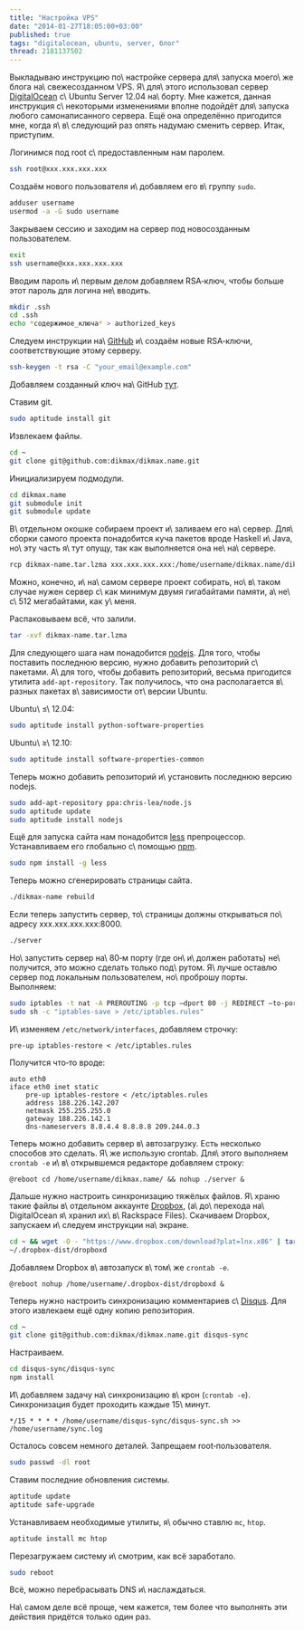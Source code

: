 ```yaml
---
title: "Настройка VPS"
date: "2014-01-27T18:05:00+03:00"
published: true
tags: "digitalocean, ubuntu, server, блог"
thread: 2181137502
---
```


Выкладываю инструкцию по\ настройке сервера для\ запуска моего\ же блога на\ свежесозданном VPS. Я\ для\ этого
использовал сервер [DigitalOcean] c\ Ubuntu Server 12.04 на\ борту. Мне кажется, данная инструкция с\ некоторыми
изменениями вполне подойдёт для\ запуска любого самонаписанного сервера. Ещё она определённо пригодится мне, когда
я\ в\ следующий раз опять надумаю сменить сервер. Итак, приступим.

<!--more Нажмите, чтобы увидеть много технических подробностей... -->

Логинимся под root с\ предоставленным нам паролем.

~~~~~bash
ssh root@xxx.xxx.xxx.xxx
~~~~~

Создаём нового пользователя и\ добавляем его в\ группу `sudo`.

~~~~~bash
adduser username
usermod -a -G sudo username
~~~~~

Закрываем сессию и заходим на сервер под новосозданным пользователем.

~~~~~bash
exit
ssh username@xxx.xxx.xxx.xxx
~~~~~

Вводим пароль и\ первым делом добавляем RSA&#8209;ключ, чтобы больше этот пароль для логина не\ вводить.

~~~~~bash
mkdir .ssh
cd .ssh
echo *содержимое_ключа* > authorized_keys
~~~~~

Следуем инструкции на\ [GitHub][rsa] и\ создаём новые RSA&#8209;ключи, соответствующие этому серверу.

~~~~~bash
ssh-keygen -t rsa -C "your_email@example.com"
~~~~~

Добавляем созданный ключ на\ GitHub [тут][add-key].

Ставим git.

~~~~~bash
sudo aptitude install git
~~~~~

Извлекаем файлы.

~~~~~~bash
cd ~
git clone git@github.com:dikmax/dikmax.name.git
~~~~~~

Инициализируем подмодули.

~~~~~~bash
cd dikmax.name
git submodule init
git submodule update
~~~~~~

В\ отдельном окошке собираем проект и\ заливаем его на\ сервер. Для\ сборки самого проекта понадобится куча пакетов
вроде Haskell и\ Java, но\ эту часть я\ тут опущу, так как выполняется она не\ на\ сервере.

~~~~~bash
rcp dikmax-name.tar.lzma xxx.xxx.xxx.xxx:/home/username/dikmax.name/dikmax-name.tar.lzma
~~~~~

Можно, конечно, и\ на\ самом сервере проект собирать, но\ в\ таком случае нужен сервер с\ как минимум двумя гигабайтами
памяти, а\ не\ с\ 512 мегабайтами, как у\ меня.

Распаковываем всё, что залили.

~~~~~~bash
tar -xvf dikmax-name.tar.lzma
~~~~~~

Для следующего шага нам понадобится [nodejs]. Для того, чтобы поставить последнюю версию, нужно добавить репозиторий
с\ пакетами. А\ для того, чтобы добавить репозиторий, весьма пригодится утилита `add-apt-repository`. Так получилось,
что она располагается в\ разных пакетах в\ зависимости от\ версии Ubuntu.

Ubuntu\ &le;\ 12.04:

~~~~~bash
sudo aptitude install python-software-properties
~~~~~

Ubuntu\ &ge;\ 12.10:

~~~~~bash
sudo aptitude install software-properties-common
~~~~~

Теперь можно добавить репозиторий и\ установить последнюю версию nodejs.

~~~~~bash
sudo add-apt-repository ppa:chris-lea/node.js
sudo aptitude update
sudo aptitude install nodejs
~~~~~

Ещё для запуска сайта нам понадобится [less] препроцессор. Устанавливаем его глобально с\ помощью [npm].

~~~~~bash
sudo npm install -g less
~~~~~

Теперь можно сгенерировать страницы сайта.

~~~~~bash
./dikmax-name rebuild
~~~~~

Если теперь запустить сервер, то\ страницы должны открываться по\ адресу xxx.xxx.xxx.xxx:8000.

~~~~~bash
./server
~~~~~

Но\ запустить сервер на\ 80&#8209;м порту (где он\ и\ должен работать) не\ получится, это можно сделать только
под\ рутом. Я\ лучше оставлю сервер под локальным пользователем, но\ проброшу порты. Выполняем:

~~~~~bash
sudo iptables -t nat -A PREROUTING -p tcp —dport 80 -j REDIRECT —to-port 8000
sudo sh -c "iptables-save > /etc/iptables.rules"
~~~~~

И\ изменяем `/etc/network/interfaces`, добавляем строчку:

~~~~~~no-highlight
pre-up iptables-restore < /etc/iptables.rules
~~~~~~

Получится что&#8209;то вроде:

~~~~~~no-highlight
auto eth0
iface eth0 inet static
 	pre-up iptables-restore < /etc/iptables.rules
  	address 188.226.142.207
  	netmask 255.255.255.0
  	gateway 188.226.142.1
  	dns-nameservers 8.8.4.4 8.8.8.8 209.244.0.3
~~~~~~

Теперь можно добавить сервер в\ автозагрузку. Есть несколько способов это сделать. Я\ же использую crontab. Для\ этого
выполняем `crontab -e` и\ в\ открывшемся редакторе добавляем строку:

~~~~~no-highlight
@reboot cd /home/username/dikmax.name/ && nohup ./server &
~~~~~

Дальше нужно настроить синхронизацию тяжёлых файлов. Я\ храню такие файлы в\ отдельном аккаунте [Dropbox],
(а\ до\ перехода на\ DigitalOcean я\ хранил их\ в\ Rackspace Files). Скачиваем Dropbox, запускаем и\ следуем инструкции
на\ экране.

~~~~~bash
cd ~ && wget -O - "https://www.dropbox.com/download?plat=lnx.x86" | tar xzf -
~/.dropbox-dist/dropboxd
~~~~~

Добавляем Dropbox в\ автозапуск в\ том\ же `crontab -e`.

~~~~~no-highlight
@reboot nohup /home/username/.dropbox-dist/dropboxd &
~~~~~

Теперь нужно настроить синхронизацию комментариев с\ [Disqus]. Для этого извлекаем ещё одну копию репозитория.

~~~~~bash
cd ~
git clone git@github.com:dikmax/dikmax.name.git disqus-sync
~~~~~

Настраиваем.

~~~~~bash
cd disqus-sync/disqus-sync
npm install
~~~~~

И\ добавляем задачу на\ синхронизацию в\ крон (`crontab -e`). Синхронизация будет проходить каждые 15\ минут.

~~~~~no-highlight
*/15 * * * * /home/username/disqus-sync/disqus-sync.sh >> /home/username/sync.log
~~~~~

Осталось совсем немного деталей. Запрещаем root&#8209;пользователя.

~~~~~bash
sudo passwd -dl root
~~~~~

Ставим последние обновления системы.

~~~~~bash
aptitude update
aptitude safe-upgrade
~~~~~

Устанавливаем необходимые утилиты, я\ обычно ставлю `mc`, `htop`.

~~~~~bash
aptitude install mc htop
~~~~~

Перезагружаем систему и\ смотрим, как всё заработало.

~~~~~bash
sudo reboot
~~~~~

Всё, можно перебрасывать DNS и\ наслаждаться.

На\ самом деле всё проще, чем кажется, тем более что выполнять эти действия придётся только один раз.

[add-key]: https://github.com/settings/ssh
[less]: http://www.lesscss.org/
[DigitalOcean]: /post/digitalocean/
[npm]: https://npmjs.org/
[nodejs]: http://nodejs.org/
[Disqus]: http://disqus.com/
[Dropbox]: https://www.dropbox.com/
[rsa]: https://help.github.com/articles/generating-ssh-keys
